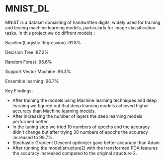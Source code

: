 # MNIST_DL
MNIST is a dataset consisting of handwritten digits, widely used for training and testing machine learning models, particularly for image classification tasks. In this project we do diffrent models :

Baseline(Logistic Regression) :91.8%

Decision Tree :87.2%

Random Forest :96.6%

Support Vector Machine :96.3%

Ensemble learning :96.7%

Key Findings:
- After training the models using Machine learning techniques and deep learning we figured out that deep learning models achieved higher accuracy than Machine learning models.
- After increasing the number of layers the deep learning models performed better.
- In the tuning step we tried 10 numbers of epochs and the accuracy didn’t change but after trying 30 numbers of epochs the accuracy increased to 99.7%.
- Stochastic Gradient Descent optimizer gave better accuracy than Adam.
- After running the model(structure2)  with the transformed PCA features the accuracy increased compared to the original structure 2.
